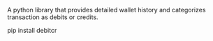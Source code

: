 A python library that provides detailed wallet history and categorizes transaction as debits or credits.

pip install debitcr

